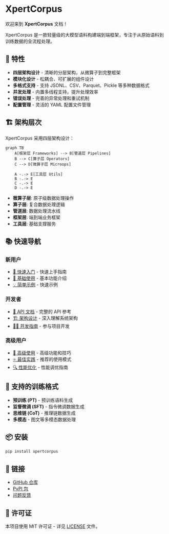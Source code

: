 # XpertCorpus

欢迎来到 **XpertCorpus** 文档！

XpertCorpus 是一款轻量级的大模型语料构建端到端框架，专注于从原始语料到训练数据的全流程处理。

## 🚀 特性

- **四层架构设计** - 清晰的分层架构，从微算子到完整框架
- **模块化设计** - 松耦合、可扩展的组件设计
- **多格式支持** - 支持 JSONL、CSV、Parquet、Pickle 等多种数据格式
- **并发处理** - 内置多线程支持，提升处理效率
- **错误处理** - 完善的异常处理和重试机制
- **配置管理** - 灵活的 YAML 配置文件管理

## 🏗️ 架构层次

XpertCorpus 采用四层架构设计：

```mermaid
graph TB
    A[框架层 Frameworks] --> B[管道层 Pipelines]
    B --> C[算子层 Operators]
    C --> D[微算子层 Microops]
    
    A -.-> E[工具层 Utils]
    B -.-> E
    C -.-> E
    D -.-> E
```

- **微算子层**: 原子级数据处理操作
- **算子层**: 复合数据处理逻辑
- **管道层**: 数据处理流水线
- **框架层**: 端到端业务框架
- **工具层**: 基础支撑服务

## 📚 快速导航

### 新用户
- [📖 快速入门](tutorials/getting-started/README.md) - 快速上手指南
- [🎯 基础使用](tutorials/basic-usage/README.md) - 基本功能介绍
- [💡 简单示例](examples/simple-examples/README.md) - 快速示例

### 开发者
- [🔧 API 文档](api/README.md) - 完整的 API 参考
- [🏗️ 架构设计](architecture/README.md) - 深入理解系统架构
- [👨‍💻 开发指南](development/README.md) - 参与项目开发

### 高级用户
- [🚀 高级使用](tutorials/advanced-usage/README.md) - 高级功能和技巧
- [⭐ 最佳实践](tutorials/best-practices/README.md) - 推荐的使用模式
- [🔍 性能优化](reference/performance.md) - 性能调优指南

## 🎯 支持的训练格式

- **预训练 (PT)** - 预训练语料生成
- **监督微调 (SFT)** - 指令微调数据生成  
- **思维链 (CoT)** - 推理链数据生成
- **多模态** - 图文等多模态数据处理

## 📦 安装

```bash
pip install xpertcorpus
```

## 🔗 链接

- [GitHub 仓库](https://github.com/rookie-littleblack/XpertCorpus)
- [PyPI 包](https://pypi.org/project/xpertcorpus/)
- [问题反馈](https://github.com/rookie-littleblack/XpertCorpus/issues)

## 📄 许可证

本项目使用 MIT 许可证 - 详见 [LICENSE](https://github.com/rookie-littleblack/XpertCorpus/blob/main/LICENSE) 文件。 